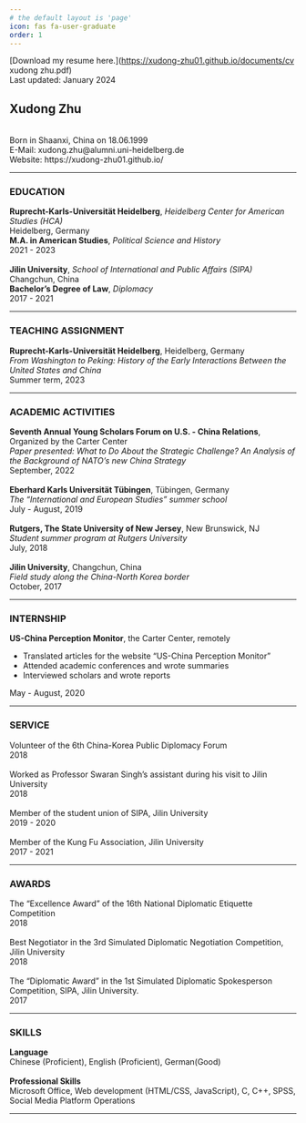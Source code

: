 ```yaml
---
# the default layout is 'page'
icon: fas fa-user-graduate
order: 1
---
```


[Download my resume here.](https://xudong-zhu01.github.io/documents/cv xudong zhu.pdf)<br>
Last updated: January 2024

## Xudong Zhu
<br>
Born in Shaanxi, China on 18.06.1999<br>
E-Mail: xudong.zhu@alumni.uni-heidelberg.de<br>
Website: https://xudong-zhu01.github.io/<br>
<hr>

### EDUCATION
**Ruprecht-Karls-Universität Heidelberg**, *Heidelberg Center for American Studies (HCA)*  <br> 
Heidelberg, Germany <br>
**M.A. in American Studies**, *Political Science and History*<br>
2021 - 2023
<br><br>
**Jilin University**, *School of International and Public Affairs (SIPA)*<br>
Changchun, China <br>
**Bachelor’s Degree of Law**, *Diplomacy* <br>
2017 - 2021 <br>
<hr>

### TEACHING ASSIGNMENT
**Ruprecht-Karls-Universität Heidelberg**, Heidelberg, Germany<br>
*From Washington to Peking: History of the Early Interactions Between the United States and China* <br>
Summer term, 2023
<hr>

### ACADEMIC ACTIVITIES
**Seventh Annual Young Scholars Forum on U.S. - China Relations**, Organized by the Carter Center<br>
*Paper presented: What to Do About the Strategic Challenge? An Analysis of the Background of NATO’s new China Strategy*<br>
September, 2022
<br><br>
**Eberhard Karls Universität Tübingen**, Tübingen, Germany <br>
*The “International and European Studies” summer school*<br>
July - August, 2019
<br><br>
**Rutgers, The State University of New Jersey**, New Brunswick, NJ <br>
*Student summer program at Rutgers University* <br>
July, 2018
<br><br>
**Jilin University**, Changchun, China <br>
*Field study along the China-North Korea border* <br>
October, 2017 <br>
<hr>

### INTERNSHIP
**US-China Perception Monitor**, the Carter Center, remotely <br>
- Translated articles for the website “US-China Perception Monitor” <br>
-  Attended academic conferences and wrote summaries <br>
- Interviewed scholars and wrote reports <br>

May - August, 2020 <br>
<hr>

### SERVICE
Volunteer of the 6th China-Korea Public Diplomacy Forum <br>
2018
<br><br>
Worked as Professor Swaran Singh’s assistant during his visit to Jilin University <br> 
2018
<br><br>
Member of the student union of SIPA, Jilin University <br>
2019 - 2020
<br><br>
Member of the Kung Fu Association, Jilin University <br>
2017 - 2021<br>
<hr>

### AWARDS
The “Excellence Award” of the 16th National Diplomatic Etiquette Competition
<br>
2018
<br><br>
Best Negotiator in the 3rd Simulated Diplomatic Negotiation Competition, Jilin University
<br>
2018 
<br><br>
The “Diplomatic Award” in the 1st Simulated Diplomatic Spokesperson Competition, SIPA, Jilin University.
<br>
2017
<br>
<hr>

### SKILLS
**Language** <br>
Chinese (Proficient), English (Proficient), German(Good)
<br><br>
**Professional Skills** <br>
Microsoft Office, Web development (HTML/CSS, JavaScript), C, C++, SPSS, Social Media Platform Operations
<br>
<hr>
